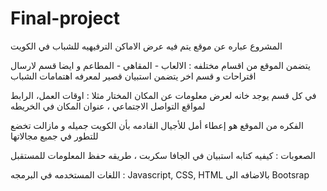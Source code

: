 # Final-project
المشروع عباره عن موقع يتم فيه عرض الاماكن الترفيهيه للشباب في الكويت 

يتضمن الموقع من اقسام مختلفه : الالعاب - المقاهي - المطاعم و ايضا قسم لارسال اقتراحات و قسم اخر يتضمن استبيان قصير لمعرفه اهتمامات الشباب

في كل قسم يوجد خانه لعرض معلومات عن المكان المختار مثلا : اوقات العمل، الرابط لمواقع التواصل الاجتماعي ، عنوان المكان في الخريطه 

 الفكره من الموقع هو إعطاء أمل للأجيال القادمه بأن الكويت جميله و مازالت تخضع للتطور في جميع مجالاتها 
 

الصعوبات : كيفيه كتابه استبيان في الجافا سكربت ، طريقه حفظ المعلومات للمستقبل 

 اللغات المستخدمه في البرمجه : Javascript, CSS, HTML بالاضافه الى Bootsrap 




